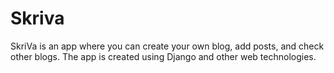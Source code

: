 # Skriva
SkriVa is an app where you can create your own blog, add posts, and check other blogs. The app is created using Django and other web technologies.
